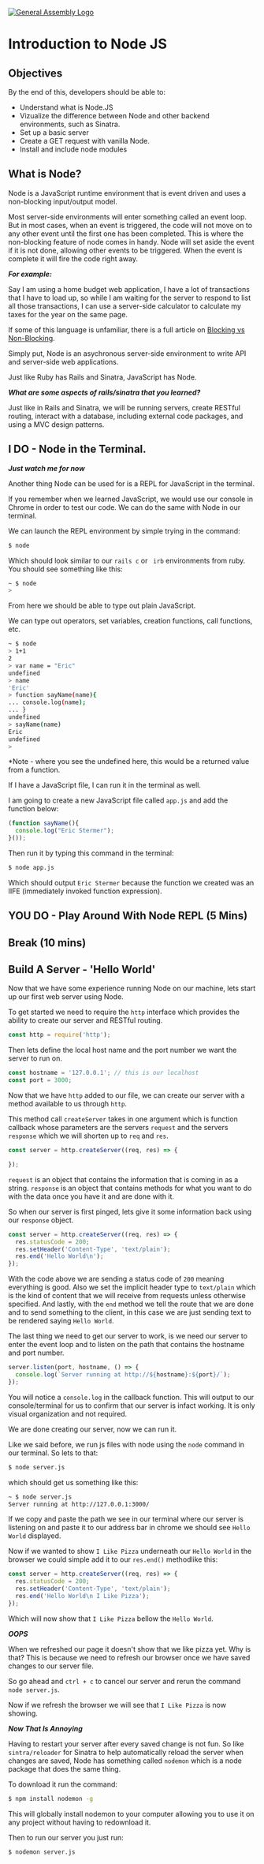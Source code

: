 [![General Assembly Logo](https://camo.githubusercontent.com/1a91b05b8f4d44b5bbfb83abac2b0996d8e26c92/687474703a2f2f692e696d6775722e636f6d2f6b6538555354712e706e67)](https://generalassemb.ly/education/web-development-immersive)

# Introduction to Node JS

## Objectives

By the end of this, developers should be able to:

-   Understand what is Node.JS
-   Vizualize the difference between Node and other backend environments, such as Sinatra.
-   Set up a basic server
-   Create a GET request with vanilla Node.
-   Install and include node modules


## What is Node?

Node is a JavaScript runtime environment that is event driven and uses a non-blocking input/output model.

Most server-side environments will enter something called an event loop. But in most cases, when an event is triggered, the code will not move on to any other event until the first one has been completed. This is where the non-blocking feature of node comes in handy. Node will set aside the event if it is not done, allowing other events to be triggered. When the event is complete it will fire the code right away.

***For example:***

Say I am using a home budget web application, I have a lot of transactions that I have to load up, so while I am waiting for the server to respond to list all those transactions, I can use a server-side calculator to calculate my taxes for the year on the same page.

If some of this language is unfamiliar, there is a full article on [Blocking vs Non-Blocking](https://github.com/nodejs/node/blob/master/doc/topics/blocking-vs-non-blocking.md).

Simply put, Node is an asychronous server-side environment to write API and server-side web applications.

Just like Ruby has Rails and Sinatra, JavaScript has Node.

***What are some aspects of rails/sinatra that you learned?***

Just like in Rails and Sinatra, we will be running servers, create RESTful routing, interact with a database, including external code packages, and using a MVC design patterns.

## I DO - Node in the Terminal.

***Just watch me for now***

Another thing Node can be used for is a REPL for JavaScript in the terminal.

If you remember when we learned JavaScript, we would use our console in Chrome in order to test our code. We can do the same with Node in our terminal.

We can launch the REPL environment by simple trying in the command:

```bash
$ node
```

Which should look similar to our `rails c` or ` irb` environments from ruby. You should see something like this:

```bash
~ $ node
> 
```

From here we should be able to type out plain JavaScript. 

We can type out operators, set variables, creation functions, call functions, etc.

```bash
~ $ node
> 1+1
2
> var name = "Eric"
undefined
> name
'Eric'
> function sayName(name){
... console.log(name);
... }
undefined
> sayName(name)
Eric
undefined
> 
```

*Note - where you see the undefined here, this would be a returned value from a function.

If I have a JavaScript file, I can run it in the terminal as well.

I am going to create a new JavaScript file called `app.js` and add the function below:

```js
(function sayName(){
  console.log("Eric Stermer");
}());
```

Then run it by typing this command in the terminal:

```bash
$ node app.js
```

Which should output `Eric Stermer` because the function we created was an IIFE (immediately invoked function expression).

## YOU DO - Play Around With Node REPL (5 Mins)

## Break (10 mins)

## Build A Server - 'Hello World'

Now that we have some experience running Node on our machine, lets start up our first web server using Node.

To get started we need to require the `http` interface which provides the ability to create our server and RESTful routing.

```js
const http = require('http');
```

Then lets define the local host name and the port number we want the server to run on.

```js
const hostname = '127.0.0.1'; // this is our localhost
const port = 3000;
```

Now that we have `http` added to our file, we can create our server with a method available to us through `http`.

This method call `createServer` takes in one argument which is function callback whose parameters are the servers `request` and the servers `response` which we will shorten up to `req` and `res`.

```js
const server = http.createServer((req, res) => {

});
```

`request` is an object that contains the information that is coming in as a string.
`response` is an object that contains methods for what you want to do with the data once you have it and are done with it.

So when our server is first pinged, lets give it some information back using our `response` object.

```js
const server = http.createServer((req, res) => {
  res.statusCode = 200;
  res.setHeader('Content-Type', 'text/plain');
  res.end('Hello World\n');
});
```

With the code above we are sending a status code of `200` meaning everything is good. Also we set the implicit header type to `text/plain` which is the kind of content that we will receive from requests unless otherwise specified. And lastly, with the `end` method we tell the route that we are done and to send something to the client, in this case we are just sending text to be rendered saying `Hello World`.

The last thing we need to get our server to work, is we need our server to enter the event loop and to listen on the path that contains the hostname and port number.

```js
server.listen(port, hostname, () => {
  console.log(`Server running at http://${hostname}:${port}/`);
});
```

You will notice a `console.log` in the callback function. This will output to our console/terminal for us to confirm that our server is infact working. It is only visual organization and not required.

We are done creating our server, now we can run it.

Like we said before, we run js files with node using the `node` command in our terminal. So lets to that:

```bash
$ node server.js
```

which should get us something like this:

```bash
~ $ node server.js 
Server running at http://127.0.0.1:3000/
```

If we copy and paste the path we see in our terminal where our server is listening on and paste it to our address bar in chrome we should see `Hello World` displayed.

Now if we wanted to show `I Like Pizza` underneath our `Hello World` in the browser we could simple add it to our `res.end()` methodlike this:

```js
const server = http.createServer((req, res) => {
  res.statusCode = 200;
  res.setHeader('Content-Type', 'text/plain');
  res.end('Hello World\n I Like Pizza');
});
```

Which will now show that `I Like Pizza` bellow the `Hello World`.

***OOPS***

When we refreshed our page it doesn't show that we like pizza yet. Why is that? This is because we need to refresh our browser once we have saved changes to our server file. 

So go ahead and `ctrl + c` to cancel our server and rerun the command `node server.js`.

Now if we refresh the browser we will see that `I Like Pizza` is now showing.

***Now That Is Annoying***

Having to restart your server after every saved change is not fun. So like `sintra/reloader` for Sinatra to help automatically reload the server when changes are saved, Node has something called `nodemon` which is a node package that does the same thing.

To download it run the command:

```bash
$ npm install nodemon -g
```

This will globally install nodemon to your computer allowing you to use it on any project without having to redownload it.

Then to run our server you just run:

```bash
$ nodemon server.js
```
